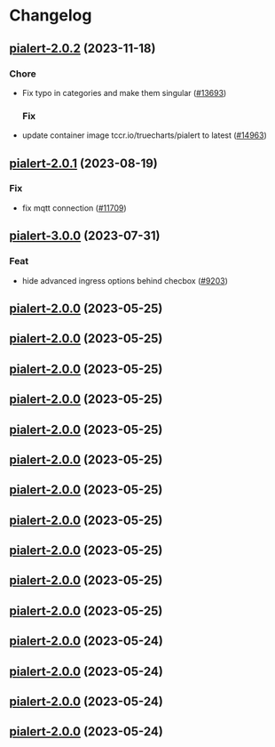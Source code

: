 # Changelog








## [pialert-2.0.2](https://github.com/truecharts/charts/compare/pialert-2.0.1...pialert-2.0.2) (2023-11-18)

### Chore

- Fix typo in categories and make them singular ([#13693](https://github.com/truecharts/charts/issues/13693))
  
  ### Fix

- update container image tccr.io/truecharts/pialert to latest ([#14963](https://github.com/truecharts/charts/issues/14963))
  
  


## [pialert-2.0.1](https://github.com/truecharts/charts/compare/pialert-3.0.0...pialert-2.0.1) (2023-08-19)

### Fix

- fix mqtt connection ([#11709](https://github.com/truecharts/charts/issues/11709))
  
  



## [pialert-3.0.0](https://github.com/truecharts/charts/compare/pialert-2.0.0...pialert-3.0.0) (2023-07-31)

### Feat

- hide advanced ingress options behind checbox ([#9203](https://github.com/truecharts/charts/issues/9203))
  
  


## [pialert-2.0.0](https://github.com/truecharts/charts/compare/pialert-1.0.5...pialert-2.0.0) (2023-05-25)




## [pialert-2.0.0](https://github.com/truecharts/charts/compare/pialert-1.0.5...pialert-2.0.0) (2023-05-25)




## [pialert-2.0.0](https://github.com/truecharts/charts/compare/pialert-1.0.5...pialert-2.0.0) (2023-05-25)




## [pialert-2.0.0](https://github.com/truecharts/charts/compare/pialert-1.0.5...pialert-2.0.0) (2023-05-25)




## [pialert-2.0.0](https://github.com/truecharts/charts/compare/pialert-1.0.5...pialert-2.0.0) (2023-05-25)




## [pialert-2.0.0](https://github.com/truecharts/charts/compare/pialert-1.0.5...pialert-2.0.0) (2023-05-25)




## [pialert-2.0.0](https://github.com/truecharts/charts/compare/pialert-1.0.5...pialert-2.0.0) (2023-05-25)




## [pialert-2.0.0](https://github.com/truecharts/charts/compare/pialert-1.0.5...pialert-2.0.0) (2023-05-25)




## [pialert-2.0.0](https://github.com/truecharts/charts/compare/pialert-1.0.5...pialert-2.0.0) (2023-05-25)




## [pialert-2.0.0](https://github.com/truecharts/charts/compare/pialert-1.0.5...pialert-2.0.0) (2023-05-25)




## [pialert-2.0.0](https://github.com/truecharts/charts/compare/pialert-1.0.5...pialert-2.0.0) (2023-05-25)




## [pialert-2.0.0](https://github.com/truecharts/charts/compare/pialert-1.0.5...pialert-2.0.0) (2023-05-24)




## [pialert-2.0.0](https://github.com/truecharts/charts/compare/pialert-1.0.5...pialert-2.0.0) (2023-05-24)




## [pialert-2.0.0](https://github.com/truecharts/charts/compare/pialert-1.0.5...pialert-2.0.0) (2023-05-24)




## [pialert-2.0.0](https://github.com/truecharts/charts/compare/pialert-1.0.5...pialert-2.0.0) (2023-05-24)

